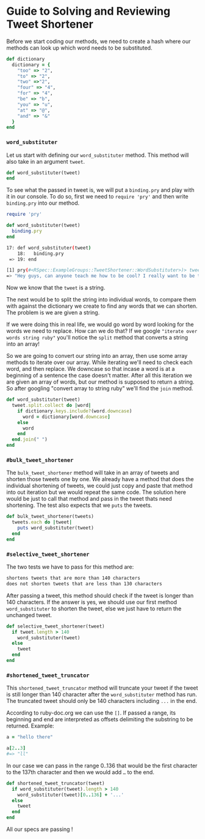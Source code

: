 # Guide to Solving and Reviewing Tweet Shortener

Before we start coding our methods, we need to create a hash where our methods can look up which word needs to be substituted.

```ruby
def dictionary
  dictionary = {
    "too" => "2",
    "to" => "2",
    "two" =>"2",
    "four" => "4",
    "for" => "4",
    "be" => "b",
    "you" => "u",
    "at" => "@",
    "and" => "&"
  }
end
```

### `word_substituter`

Let us start with defining our `word_substituter` method. This method will also take in an argument `tweet`.

```ruby
def word_substituter(tweet)
end
```

To see what the passed in tweet is, we will put a `binding.pry` and play with it in our console. To do so, first we need to `require 'pry'` and then write `binding.pry` into our method.

```ruby
require 'pry'

def word_substituter(tweet)
  binding.pry
end
```

```bash
17: def word_substituter(tweet)
    18:   binding.pry
 => 19: end

[1] pry(#<RSpec::ExampleGroups::TweetShortener::WordSubstituter>)> tweet
=> "Hey guys, can anyone teach me how to be cool? I really want to be the best at everything, you know what I mean? Tweeting is super fun you guys!!!!"
```

Now we know that the `tweet` is a string. 

The next would be to split the string into individual words, to compare them with against the dictionary we create to find any words that we can shorten. The problem is we are given a string. 

If we were doing this in real life, we would go word by word looking for the words we need to replace. How can we do that? If we google `"iterate over words string ruby"` you'll notice the `split` method that converts a string into an array!

So we are going to convert our string into an array, then use some array methods to iterate over our array. While iterating we'll need to check each word, and then replace. We downcase so that incase a word is at a beginning of a sentence the case doesn't matter. After all this iteration we are given an array of words, but our method is supposed to return a string. So after googling "convert array to string ruby" we'll find the `join` method.


```ruby
def word_substituter(tweet)
  tweet.split.collect do |word|
    if dictionary.keys.include?(word.downcase)
      word = dictionary[word.downcase]
    else
      word
    end
  end.join(" ")
end
```

### `#bulk_tweet_shortener`

The `bulk_tweet_shortener` method will take in an array of tweets and shorten those tweets one by one. We already have a method that does the individual shortening of tweets, we could just copy and paste that method into out iteration but we would repeat the same code. The solution here would be just to call that method and pass in the tweet thats need shortening. The test also expects that we `puts` the tweets.

```ruby
def bulk_tweet_shortener(tweets)
  tweets.each do |tweet|
    puts word_substituter(tweet)
  end
end
```

### `#selective_tweet_shortener`

The two tests we have to pass for this method are:

```bash
shortens tweets that are more than 140 characters
does not shorten tweets that are less than 130 characters
```
After passing a tweet, this method should check if the tweet is longer than 140 characters. If the answer is yes, we should use our first method `word_substituter` to shorten the tweet, else we just have to return the unchanged tweet.

```ruby
def selective_tweet_shortener(tweet)
  if tweet.length > 140
    word_substituter(tweet)
  else
    tweet
  end
end
```

### `#shortened_tweet_truncator`

This `shortened_tweet_truncator` method will truncate your tweet if the tweet is still longer than 140 character after the `word_substituter` method has run. The truncated tweet should only be 140 characters including `...` in the end. 

According to ruby-doc.org we can use the `[]`. If passed a range, its beginning and end are interpreted as offsets delimiting the substring to be returned.
Example:

```ruby
a = "hello there"

a[2..3]                
#=> "ll"
```

In our case we can pass in the range 0..136 that would be the first character to the 137th character and then we would add `…` to the end.


```ruby
def shortened_tweet_truncator(tweet)
  if word_substituter(tweet).length > 140
    word_substituter(tweet)[0..136] + '...'
  else
    tweet
  end
end
```

All our specs are passing !